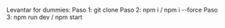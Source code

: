 Levantar for dummies:
Paso 1: git clone <URL>
Paso 2: npm i / npm i --force
Paso 3: npm run dev / npm start
